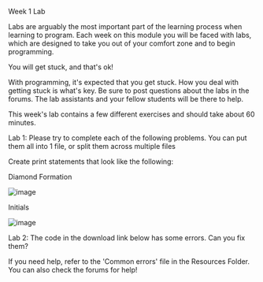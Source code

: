 Week 1 Lab

Labs are arguably the most important part of the learning process when learning to program. Each week on this module you will be faced with labs, which are designed to take you out of your comfort zone and to begin programming. 

You will get stuck, and that's ok!

With programming, it's expected that you get stuck. How you deal with getting stuck is what's key. Be sure to post questions about the labs in the forums. The lab assistants and your fellow students will be there to help.

This week's lab contains a few different exercises and should take about 60 minutes.

Lab 1:
Please try to complete each of the following problems. You can put them all into 1 file, or split them across multiple files

Create print statements that look like the following:

Diamond Formation

![image](https://user-images.githubusercontent.com/7115457/187769381-8029d94f-ee52-4573-83da-d48657c6c7e5.png)

Initials

![image](https://user-images.githubusercontent.com/7115457/187769562-3f303d7f-a367-4b16-b6ab-e19aca1e2aed.png)


Lab 2:
The code in the download link below has some errors. Can you fix them?

If you need help, refer to the 'Common errors' file in the Resources Folder. You can also check the forums for help!
